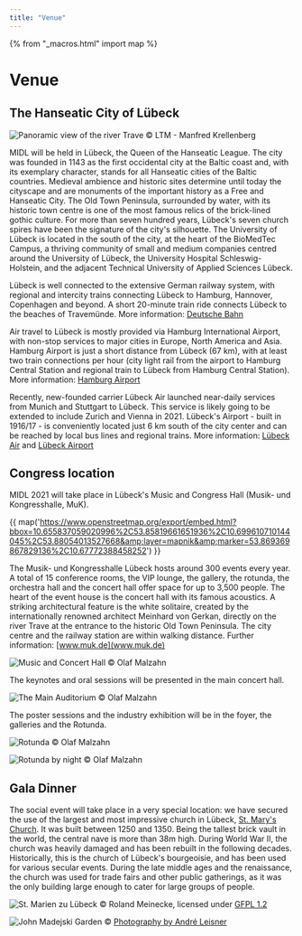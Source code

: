 ```yaml
---
title: "Venue"
---
```

{% from "_macros.html" import map %}

# Venue

## The Hanseatic City of Lübeck

![Panoramic view of the river Trave](/images/panorama.jpg)
<span class="credits">&copy; LTM - Manfred Krellenberg</span>

MIDL will be held in Lübeck, the Queen of the Hanseatic League. The city was founded in 1143 as the first occidental city at the Baltic coast and, with its exemplary character, stands for all Hanseatic cities of the Baltic countries. Medieval ambience and historic sites determine until today the cityscape and are monuments of the important history as a Free and Hanseatic City. The Old Town Peninsula, surrounded by water, with its historic town centre is one of the most famous relics of the brick-lined gothic culture. For more than seven hundred years, Lübeck's seven church spires have been the signature of the city's silhouette. The University of Lübeck is located in the south of the city, at the heart of the BioMedTec Campus, a thriving community of small and medium companies centred around the University of Lübeck, the University Hospital Schleswig-Holstein, and the adjacent Technical University of Applied Sciences Lübeck.
 
Lübeck is well connected to the extensive German railway system, with regional and intercity trains connecting Lübeck to Hamburg, Hannover, Copenhagen and beyond. A short 20-minute train ride connects Lübeck to the beaches of Travemünde. More information: [Deutsche Bahn](https://www.bahn.com)

Air travel to Lübeck is mostly provided via Hamburg International Airport, with non-stop services to major cities in Europe, North America and Asia. Hamburg Airport is just a short distance from Lübeck (67 km), with at least two train connections per hour (city light rail from the airport to Hamburg Central Station and regional train to Lübeck from Hamburg Central Station). More information: [Hamburg Airport](https://www.hamburg-airport.de/en)

Recently, new-founded carrier Lübeck Air launched near-daily services from Munich and Stuttgart to Lübeck. This service is likely going to be extended to include Zurich and Vienna in 2021. Lübeck's Airport - built in 1916/17 - is conveniently located just 6 km south of the city center and can be reached by local bus lines and regional trains. More information: [Lübeck Air](https://www.luebeck-air.de/home.html) and [Lübeck Airport](https://www.flughafen-luebeck.de/home.html)

## Congress location

MIDL 2021 will take place in Lübeck's Music and Congress Hall (Musik- und Kongresshalle, MuK).

{{ map('https://www.openstreetmap.org/export/embed.html?bbox=10.655837059020996%2C53.85819661651936%2C10.699610710144045%2C53.88054013527668&amp;layer=mapnik&amp;marker=53.869369867829136%2C10.67772388458252') }}

The Musik- und Kongresshalle Lübeck hosts around 300 events every year. A total of 15 conference rooms, the VIP lounge, the gallery, the rotunda, the orchestra hall and the concert hall offer space for up to 3,500 people. The heart of the event house is the concert hall with its famous acoustics. A striking architectural feature is the white solitaire, created by the internationally renowned architect Meinhard von Gerkan, directly on the river Trave at the entrance to the historic Old Town Peninsula. The city centre and the railway station are within walking distance. Further information: [www.muk.de](www.muk.de) 

![Music and Concert Hall](/images/venue/muk.jpg)
<span class="credits">&copy; Olaf Malzahn</span>

The keynotes and oral sessions will be presented in the main concert hall.

![The Main Auditorium](/images/venue/muk_konzertsaal.jpg)
<span class="credits">&copy; Olaf Malzahn</span>

The poster sessions and the industry exhibition will be in the foyer, the galleries and the Rotunda.

![Rotunda](/images/venue/muk_rotunde.jpg)
<span class="credits">&copy; Olaf Malzahn</span>

![Rotunda by night](/images/venue/muk_rotunde_2.jpg)
<span class="credits">&copy; Olaf Malzahn</span>

## Gala Dinner

The social event will take place in a very special location: we have secured the use of the largest and most impressive church in Lübeck, [St. Mary's Church](https://st-marien-luebeck.de/). It was built between 1250 and 1350. Being the tallest brick vault in the world, the central nave is more than 38m high. During World War II, the church was heavily damaged and has been rebuilt in the following decades. Historically, this is the church of Lübeck's bourgeoisie, and has been used for various secular events. During the late middle ages and the renaissance, the church was used for trade fairs and other public gatherings, as it was the only building large enough to cater for large groups of people. 

![St. Marien zu Lübeck](/images/venue/marienkirche.jpg)
<span class="credits">&copy; Roland Meinecke, licensed under [GFPL 1.2](http://www.gnu.org/licenses/old-licenses/fdl-1.2.html)</span>

![John Madejski Garden](/images/venue/marienkirche-innen.jpg)
<span class="credits">&copy; [Photography by André Leisner](https://photography-leisner.de/)</span>
